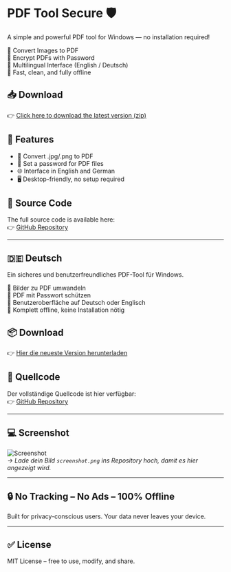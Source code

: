 # PDF Tool Secure 🛡️

A simple and powerful PDF tool for Windows — no installation required!

🔹 Convert Images to PDF  
🔹 Encrypt PDFs with Password  
🔹 Multilingual Interface (English / Deutsch)  
🔹 Fast, clean, and fully offline

## 📥 Download

👉 [Click here to download the latest version (zip)](https://github.com/atlanticnomad/PdfToolSecure/releases/download/v1.0.0/pdf_tool_secure_gui.zip)

## 🧩 Features

- 📸 Convert .jpg/.png to PDF  
- 🔐 Set a password for PDF files  
- 🌐 Interface in English and German  
- 🖥️ Desktop-friendly, no setup required

## 🔧 Source Code

The full source code is available here:  
👉 [GitHub Repository](https://github.com/atlanticnomad/PdfToolSecure)

---

## 🇩🇪 Deutsch

Ein sicheres und benutzerfreundliches PDF-Tool für Windows.

🔹 Bilder zu PDF umwandeln  
🔹 PDF mit Passwort schützen  
🔹 Benutzeroberfläche auf Deutsch oder Englisch  
🔹 Komplett offline, keine Installation nötig

## 📦 Download

👉 [Hier die neueste Version herunterladen](https://github.com/atlanticnomad/PdfToolSecure/releases/download/v1.0.0/pdf_tool_secure_gui.zip)

## 🔧 Quellcode

Der vollständige Quellcode ist hier verfügbar:  
👉 [GitHub Repository](https://github.com/atlanticnomad/PdfToolSecure)

---

## 💻 Screenshot

![Screenshot](screenshot.png)  
*→ Lade dein Bild `screenshot.png` ins Repository hoch, damit es hier angezeigt wird.*

---

## 🔒 No Tracking – No Ads – 100% Offline

Built for privacy-conscious users. Your data never leaves your device.

---

## ✅ License

MIT License – free to use, modify, and share.
